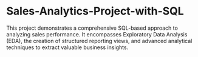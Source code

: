 # Sales-Analytics-Project-with-SQL
This project demonstrates a comprehensive SQL-based approach to analyzing sales performance. It encompasses Exploratory Data Analysis (EDA), the creation of structured reporting views, and advanced analytical techniques to extract valuable business insights.
